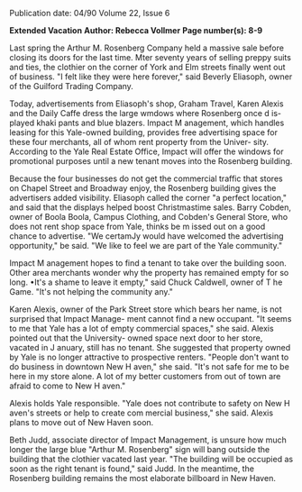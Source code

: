 Publication date: 04/90
Volume 22, Issue 6

**Extended Vacation**
**Author: Rebecca Vollmer**
**Page number(s): 8-9**

Last spring the Arthur M. Rosenberg 
Company held a massive sale before 
closing its doors for the last time. Mter 
seventy years of selling preppy suits 
and ties, the clothier on the corner of 
York and Elm streets finally went out 
of business. "I felt like they were here 
forever," said Beverly Eliasoph, owner 
of the Guilford Trading Company. 

Today, advertisements from Eliasoph's 
shop, Graham Travel, Karen Alexis 
and the Daily Caffe dress the large 
wmdows where Rosenberg once d is-
played khaki pants and blue blazers. 
Impact M anagement, which handles 
leasing 
for 
this Yale-owned 
building, provides free advertising 
space for these four merchants, all of 
whom rent property from the Univer-
sity. According to the Yale Real Estate 
Office, Impact will offer the windows 
for promotional purposes until a new 
tenant moves into the Rosenberg 
building. 

Because the four businesses do not 
get the commercial traffic that stores 
on Chapel Street and Broadway enjoy, 
the Rosenberg building gives the 
advertisers added visibility. Eliasoph 
called the corner "a perfect location," 
and said that the displays helped boost 
Christmastime sales. Barry Cobden, 
owner of 
Boola 
Boola, 
Campus 
Clothing, and Cobden's General Store, 
who does not rent shop space from 
Yale, thinks be m issed out on a good 
chance to advertise. "We certamJy 
would have welcomed the advertising 
opportunity," be said. "We like to feel 
we are part of the Yale community." 

Impact M anagement hopes to find a 
tenant to take over the building soon. 
Other area merchants wonder why the 
property has remained empty for so 
long. •It's a shame to leave it empty," 
said Chuck Caldwell, owner of T he 
Game. "It's not helping the community 
any." 

Karen Alexis, owner of the Park 
Street store which bears her name, is 
not surprised that Impact Manage-
ment cannot find a new occupant. "It 
seems to me that Yale has a lot of 
empty commercial spaces," she said. 
Alexis pointed out that the University-
owned space next door to her store, 
vacated in J anuary, still has no tenant. 
She suggested that property owned by 
Yale 
is 
no 
longer attractive to 
prospective renters. "People don't want 
to do business in downtown New 
H aven," she said. "It's not safe for me 
to be here in my store alone. A lot of 
my better customers from out of town 
are afraid to come to New H aven." 

Alexis holds Yale responsible. "Yale 
does not contribute to safety on New 
H aven's streets or help to create 
com mercial business," she said. Alexis 
plans to move out of New Haven soon. 

Beth Judd, associate director of 
Impact Management, is unsure how 
much longer the large blue "Arthur M. 
Rosenberg" sign will bang outside the 
building that the clothier vacated last 
year. "The building will be occupied as 
soon as the right tenant is found," said 
Judd. In the meantime, the Rosenberg 
building remains the most elaborate 
billboard in New Haven.